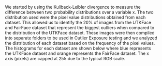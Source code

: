 We started by using the Kullback-Leibler divergence to measure the difference between two probability distributions over a variable x. The two distribution used were the pixel value distributions obtained from each dataset. This allowed us to identify the 20\% of images from the UTKFace and FairFace dataset that represent the biggest outliers when compared to the distribution of the UTKFace dataset. These images were then compiled into separate folders to be used in Outlier Exposure testing and we analyzed the distribution of each dataset based on the frequency of the pixel values. The histograms for each dataset are shown below where blue represents the UTKFace dataset and orange represents the FairFace dataset. The x axis (pixels) are capped at 255 due to the typical RGB scale. 

